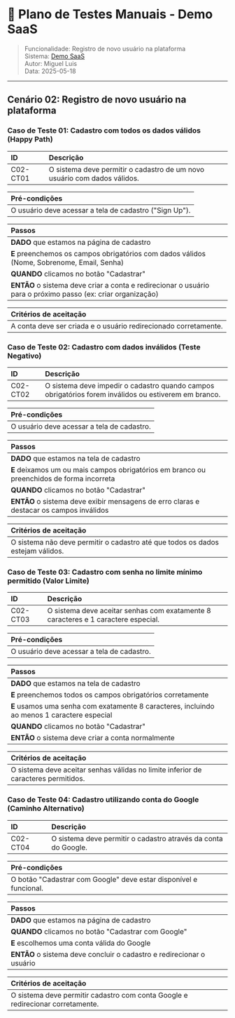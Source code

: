# 🧪 Plano de Testes Manuais - Demo SaaS  
> Funcionalidade: Registro de novo usuário na plataforma  
> Sistema: [Demo SaaS](https://demo-saas.bugbug.io/)  
> Autor: Miguel Luis  
> Data: 2025-05-18  

---

## Cenário 02: Registro de novo usuário na plataforma

### Caso de Teste 01: Cadastro com todos os dados válidos (Happy Path)

| ID       | Descrição                                                                |
| :------- | :------------------------------------------------------------------------ |
| C02-CT01 | O sistema deve permitir o cadastro de um novo usuário com dados válidos. |

| **Pré-condições**                                                                   |
| :---------------------------------------------------------------------------------- |
| O usuário deve acessar a tela de cadastro ("Sign Up").                             |

| **Passos**                                                                          |
| :---------------------------------------------------------------------------------- |
| **DADO** que estamos na página de cadastro                                          |
| **E** preenchemos os campos obrigatórios com dados válidos (Nome, Sobrenome, Email, Senha) |
| **QUANDO** clicamos no botão "Cadastrar"                                           |
| **ENTÃO** o sistema deve criar a conta e redirecionar o usuário para o próximo passo (ex: criar organização) |

| **Critérios de aceitação**                                                          |
| :---------------------------------------------------------------------------------- |
| A conta deve ser criada e o usuário redirecionado corretamente.                    |

### Caso de Teste 02: Cadastro com dados inválidos (Teste Negativo)

| ID       | Descrição                                                                |
| :------- | :------------------------------------------------------------------------ |
| C02-CT02 | O sistema deve impedir o cadastro quando campos obrigatórios forem inválidos ou estiverem em branco. |

| **Pré-condições**                                                                   |
| :---------------------------------------------------------------------------------- |
| O usuário deve acessar a tela de cadastro.                                         |

| **Passos**                                                                          |
| :---------------------------------------------------------------------------------- |
| **DADO** que estamos na tela de cadastro                                            |
| **E** deixamos um ou mais campos obrigatórios em branco ou preenchidos de forma incorreta |
| **QUANDO** clicamos no botão "Cadastrar"                                           |
| **ENTÃO** o sistema deve exibir mensagens de erro claras e destacar os campos inválidos |

| **Critérios de aceitação**                                                          |
| :---------------------------------------------------------------------------------- |
| O sistema não deve permitir o cadastro até que todos os dados estejam válidos.     |

### Caso de Teste 03: Cadastro com senha no limite mínimo permitido (Valor Limite)

| ID       | Descrição                                                                |
| :------- | :------------------------------------------------------------------------ |
| C02-CT03 | O sistema deve aceitar senhas com exatamente 8 caracteres e 1 caractere especial. |

| **Pré-condições**                                                                   |
| :---------------------------------------------------------------------------------- |
| O usuário deve acessar a tela de cadastro.                                         |

| **Passos**                                                                          |
| :---------------------------------------------------------------------------------- |
| **DADO** que estamos na tela de cadastro                                            |
| **E** preenchemos todos os campos obrigatórios corretamente                         |
| **E** usamos uma senha com exatamente 8 caracteres, incluindo ao menos 1 caractere especial |
| **QUANDO** clicamos no botão "Cadastrar"                                           |
| **ENTÃO** o sistema deve criar a conta normalmente                                  |

| **Critérios de aceitação**                                                          |
| :---------------------------------------------------------------------------------- |
| O sistema deve aceitar senhas válidas no limite inferior de caracteres permitidos. |

### Caso de Teste 04: Cadastro utilizando conta do Google (Caminho Alternativo)

| ID       | Descrição                                                                |
| :------- | :------------------------------------------------------------------------ |
| C02-CT04 | O sistema deve permitir o cadastro através da conta do Google.           |

| **Pré-condições**                                                                   |
| :---------------------------------------------------------------------------------- |
| O botão "Cadastrar com Google" deve estar disponível e funcional.                  |

| **Passos**                                                                          |
| :---------------------------------------------------------------------------------- |
| **DADO** que estamos na página de cadastro                                          |
| **QUANDO** clicamos no botão "Cadastrar com Google"                                 |
| **E** escolhemos uma conta válida do Google                                         |
| **ENTÃO** o sistema deve concluir o cadastro e redirecionar o usuário              |

| **Critérios de aceitação**                                                          |
| :---------------------------------------------------------------------------------- |
| O sistema deve permitir cadastro com conta Google e redirecionar corretamente.     |

